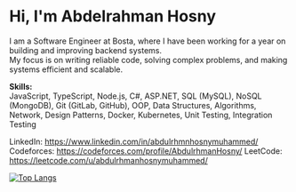 # Hi, I'm Abdelrahman Hosny  

I am a Software Engineer at Bosta, where I have been working for a year on building and improving backend systems.  
My focus is on writing reliable code, solving complex problems, and making systems efficient and scalable.  

**Skills:**  
JavaScript, TypeScript, Node.js, C#, ASP.NET, SQL (MySQL), NoSQL (MongoDB), Git (GitLab, GitHub), OOP, Data Structures, Algorithms, Network, Design Patterns, Docker, Kubernetes, Unit Testing, Integration Testing

LinkedIn: https://www.linkedin.com/in/abdulrhmnhosnymuhammed/
Codeforces: https://codeforces.com/profile/AbdulrhmanHosny/
LeetCode: https://leetcode.com/u/abdulrhmanhosnymuhammed/

[![Top Langs](https://github-readme-stats.vercel.app/api/top-langs/?username=AbdulrhmanHosnyy)](https://github.com/anuraghazra/github-readme-stats)



